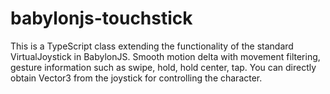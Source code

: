 # babylonjs-touchstick
This is a TypeScript class extending the functionality of the standard VirtualJoystick in BabylonJS. Smooth motion delta with movement filtering, gesture information such as swipe, hold, hold center, tap. You can directly obtain Vector3 from the joystick for controlling the character.
